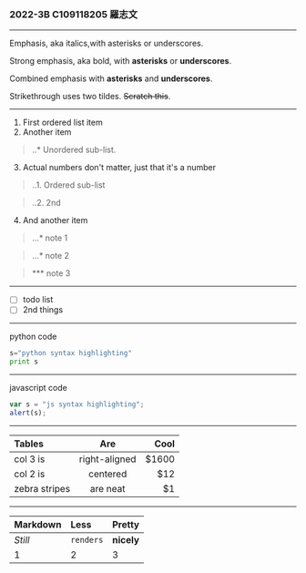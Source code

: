 ### 2022-3B C109118205 羅志文
---

 Emphasis, aka italics,with asterisks or underscores.
 
 Strong emphasis, aka bold, with **asterisks** or **underscores**.
 
 Combined emphasis with **asterisks** and **underscores**. 
 
 Strikethrough uses two tildes. ~~Scratch this~~.

---

1. First ordered list item
2. Another item
> ..* Unordered sub-list.
3. Actual numbers don't matter, just that it's a number
> ..1. Ordered sub-list

> ..2. 2nd 
4. And another item
> ...* note 1

> ...* note 2

> *** note 3 

---
- [ ] todo list
- [ ] 2nd things
---
python code 
```python
s="python syntax highlighting"
print s
```
---
javascript code
```js
var s = "js syntax highlighting";
alert(s);
```
---
|**Tables**|**Are**|**Cool**|
|:-------|:---:|-----:|
|col 3 is|right-aligned|$1600|
|col 2 is|centered|$12|
|zebra stripes|are neat|$1|
---
|**Markdown**|**Less**|**Pretty**|
|:---------|:-----|:-------|
|*Still*|`renders`|**nicely**|
|1|2|3|
